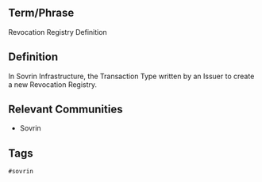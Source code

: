 ## Term/Phrase
Revocation Registry Definition

## Definition
In Sovrin Infrastructure, the Transaction Type written by an Issuer to create a new Revocation Registry.

## Relevant Communities
* Sovrin

## Tags
```
#sovrin
```
